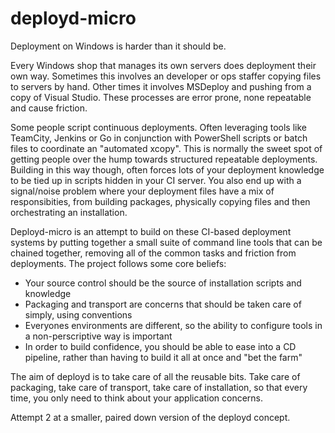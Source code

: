 deployd-micro
=============

Deployment on Windows is harder than it should be.

Every Windows shop that manages its own servers does deployment their own way. Sometimes this involves an developer or ops staffer copying files to servers by hand. Other times it involves MSDeploy and pushing from a copy of Visual Studio. These processes are error prone, none repeatable and cause friction.

Some people script continuous deployments. Often leveraging tools like TeamCity, Jenkins or Go in conjunction with PowerShell scripts or batch files to coordinate an "automated xcopy". This is normally the sweet spot of getting people over the hump towards structured repeatable deployments. Building in this way though, often forces lots of your deployment knowledge to be tied up in scripts hidden in your CI server. You also end up with a signal/noise problem where your deployment files have a mix of responsibities, from building packages, physically copying files and then orchestrating an installation.

Deployd-micro is an attempt to build on these CI-based deployment systems by putting together a small suite of command line tools that can be chained together, removing all of the common tasks and friction from deployments. The project follows some core beliefs:

- Your source control should be the source of installation scripts and knowledge
- Packaging and transport are concerns that should be taken care of simply, using conventions
- Everyones environments are different, so the ability to configure tools in a non-perscriptive way is important
- In order to build confidence, you should be able to ease into a CD pipeline, rather than having to build it all at once and "bet the farm"

The aim of deployd is to take care of all the reusable bits.
Take care of packaging, take care of transport, take care of installation, so that every time, you only need to think about your application concerns.

Attempt 2 at a smaller, paired down version of the deployd concept.